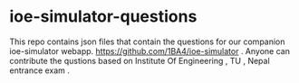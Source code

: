 # ioe-simulator-questions
This repo contains json files that contain the questions for our companion ioe-simulator webapp. https://github.com/1BA4/ioe-simulator . Anyone can contribute the qustions based on Institute Of Engineering , TU , Nepal entrance exam .

